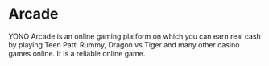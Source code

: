 # Arcade
YONO Arcade is an online gaming platform on which you can earn real cash by playing Teen Patti Rummy, Dragon vs Tiger and many other casino games online. It is a reliable online game.
